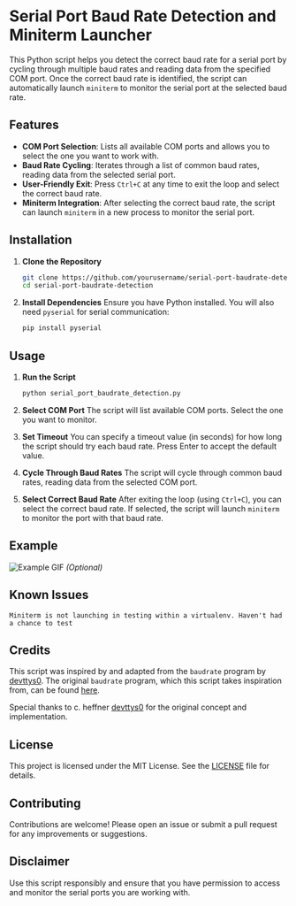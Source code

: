 # Serial Port Baud Rate Detection and Miniterm Launcher

This Python script helps you detect the correct baud rate for a serial port by cycling through multiple baud rates and reading data from the specified COM port. Once the correct baud rate is identified, the script can automatically launch `miniterm` to monitor the serial port at the selected baud rate.

## Features

- **COM Port Selection**: Lists all available COM ports and allows you to select the one you want to work with.
- **Baud Rate Cycling**: Iterates through a list of common baud rates, reading data from the selected serial port.
- **User-Friendly Exit**: Press `Ctrl+C` at any time to exit the loop and select the correct baud rate.
- **Miniterm Integration**: After selecting the correct baud rate, the script can launch `miniterm` in a new process to monitor the serial port.

## Installation

1. **Clone the Repository**

   ```bash
   git clone https://github.com/yourusername/serial-port-baudrate-detection.git
   cd serial-port-baudrate-detection
   ```

2. **Install Dependencies**
   Ensure you have Python installed. You will also need `pyserial` for serial communication:
   ```bash
   pip install pyserial
   ```

## Usage

1. **Run the Script**

   ```bash
   python serial_port_baudrate_detection.py
   ```

2. **Select COM Port**
   The script will list available COM ports. Select the one you want to monitor.

3. **Set Timeout**
   You can specify a timeout value (in seconds) for how long the script should try each baud rate. Press Enter to accept the default value.

4. **Cycle Through Baud Rates**
   The script will cycle through common baud rates, reading data from the selected COM port.

5. **Select Correct Baud Rate**
   After exiting the loop (using `Ctrl+C`), you can select the correct baud rate. If selected, the script will launch `miniterm` to monitor the port with that baud rate.

## Example

![Example GIF](link-to-example-gif-or-screenshot) _(Optional)_

## Known Issues

    Miniterm is not launching in testing within a virtualenv. Haven't had a chance to test

## Credits

This script was inspired by and adapted from the `baudrate` program by [devttys0](https://github.com/devttys0). The original `baudrate` program, which this script takes inspiration from, can be found [here](https://github.com/devttys0/baudrate).

Special thanks to c. heffner [devttys0](https://github.com/devttys0) for the original concept and implementation.

## License

This project is licensed under the MIT License. See the [LICENSE](LICENSE) file for details.

## Contributing

Contributions are welcome! Please open an issue or submit a pull request for any improvements or suggestions.

## Disclaimer

Use this script responsibly and ensure that you have permission to access and monitor the serial ports you are working with.
